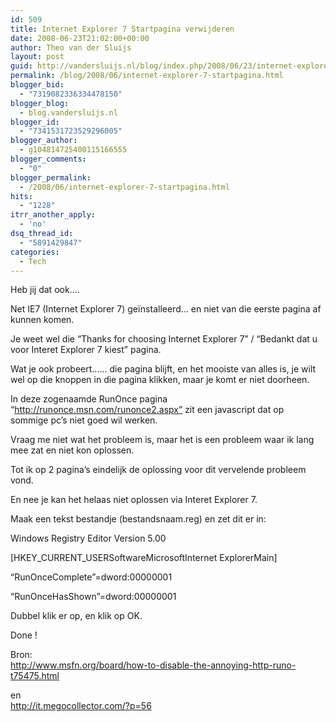 ```yaml
---
id: 509
title: Internet Explorer 7 Startpagina verwijderen
date: 2008-06-23T21:02:00+00:00
author: Theo van der Sluijs
layout: post
guid: http://vandersluijs.nl/blog/index.php/2008/06/23/internet-explorer-7-startpagina/
permalink: /blog/2008/06/internet-explorer-7-startpagina.html
blogger_bid:
  - "7319082336334478150"
blogger_blog:
  - blog.vandersluijs.nl
blogger_id:
  - "7341531723529296005"
blogger_author:
  - g104814725400115166555
blogger_comments:
  - "0"
blogger_permalink:
  - /2008/06/internet-explorer-7-startpagina.html
hits:
  - "1228"
itrr_another_apply:
  - 'no'
dsq_thread_id:
  - "5891429847"
categories:
  - Tech
---
```

Heb jij dat ook….

Net IE7 (Internet Explorer 7) geïnstalleerd… en niet van die eerste pagina af kunnen komen.

Je weet wel die “Thanks for choosing Internet Explorer 7” / “Bedankt dat u voor Interet Explorer 7 kiest” pagina.

Wat je ook probeert…… die pagina blijft, en het mooiste van alles is, je wilt wel op die knoppen in die pagina klikken, maar je komt er niet doorheen.

In deze zogenaamde RunOnce pagina  
“<http://runonce.msn.com/runonce2.aspx”> zit een javascript dat op  
sommige pc’s niet goed wil werken. 

Vraag me niet wat het probleem is, maar het is een probleem waar ik lang mee zat en niet kon oplossen.

Tot ik op 2 pagina’s eindelijk de oplossing voor dit vervelende probleem vond.

En nee je kan het helaas niet oplossen via Interet Explorer 7.

Maak een tekst bestandje (bestandsnaam.reg) en zet dit er in:

Windows Registry Editor Version 5.00

[HKEY_CURRENT_USERSoftwareMicrosoftInternet ExplorerMain]

“RunOnceComplete”=dword:00000001

“RunOnceHasShown”=dword:00000001

Dubbel klik er op, en klik op OK.

Done ! 

Bron:  
<http://www.msfn.org/board/how-to-disable-the-annoying-http-runo-t75475.html> 

en  
<http://it.megocollector.com/?p=56>